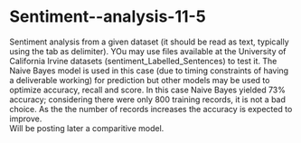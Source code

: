 # Sentiment--analysis-11-5
Sentiment analysis from a given dataset (it should be read as text, typically using the tab as delimiter). YOu may use files available at the University of California Irvine datasets (sentiment_Labelled_Sentences) to test it. 
The Naive Bayes model is used in this case (due to timing constraints of having a deliverable working)  for prediction but other models may be used to optimize accuracy,  recall and score. In this case Naive Bayes yielded 73% accuracy; considering there were only 800 training records, it is not a bad choice. As the the number of records increases the accuracy is expected to improve.   
Will be posting later a comparitive model. 
